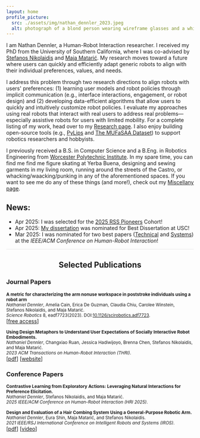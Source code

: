 ```yaml
---
layout: home
profile_picture:
  src: ./assets/img/nathan_dennler_2023.jpeg
  alt: photograph of a blond person wearing wireframe glasses and a white mockneck staring into the camera.
---
```


<p>
  I am Nathan Dennler, a Human-Robot Interaction researcher. I received my PhD from the University of Southern California, where I was co-advised by <a href="https://stefanosnikolaidis.net/">Stefanos Nikolaidis</a> and <a href="http://maja-mataric.web.app">Maja Matarić</a>. My research moves toward a future where users can quickly and efficiently adapt generic robots to align with their individual preferences, values, and needs. 
</p>

<p>
  I address this problem through two research directions to align robots with users' preferences: (1) learning user models and robot policies through implicit communication (e.g., interface interactions, engagement, or robot design) and (2) developing data-efficient algorithms that allow users to quickly and intuitively customize robot policies. I evaluate my approaches using real robots that interact with real users to address real problems—especially assistive robots for users with limited mobility. For a complete listing of my work, head over to my <a href="/research">Research page</a>. I also enjoy building open-source tools (e.g., <a href="https://pylips.readthedocs.io/en/latest/">PyLips</a> and <a href="https://interaction-lab.github.io/robot-metaphors/">The MUFaSAA Dataset</a>) to support robotics researchers and hobbyists.
</p>

<p>
  I previously received a B.S. in Computer Science and a B.Eng. in Robotics Engineering from <a href="https://www.wpi.edu/">Worcester Polytechnic Institute</a>. In my spare time, you can find me find me figure skating at Yerba Buena, designing and sewing garments in my living room, running around the streets of the Castro, or whacking/waacking/punking in any of the aforementioned spaces. If you want to see me do any of these things (and more!), check out my <a href="/miscellany">Miscellany page</a>.
</p>

## News: 
- Apr 2025: I was selected for the [2025 RSS Pioneers](https://sites.google.com/view/rsspioneers2025/) Cohort!
- Apr 2025: [My dissertation](https://digitallibrary.usc.edu/Share/300et24g16gsvbm51yw2u1r3kg11chvt) was nominated for Best Dissertation at USC!
- Mar 2025: I was nominated for two best papers ([Technical](https://dl.acm.org/doi/10.5555/3721488.3721584) and [Systems](https://dl.acm.org/doi/10.5555/3721488.3721564)) at the _IEEE/ACM Conference on Human-Robot Interaction_!


<hr style="background-color:#e8e8e8;border:none;height:1px;">
<h2 style="text-align:center;">
Selected Publications
</h2>
<h3 style="text-align:left;">
Journal Papers
</h3>
<p>
  <small>
  <b> A metric for characterizing the arm nonuse workspace in poststroke individuals using a robot arm </b><br>
  <i>Nathaniel Dennler</i>, Amelia Cain, Erica De Guzman, Claudia Chiu, Carolee Winstein, Stefanos Nikolaidis, and Maja Matarić. <br>
  <i>Science Robotics</i> 8, eadf7723(2023). DOI:<a href="https://www.science.org/stoken/author-tokens/ST-1549/full">10.1126/scirobotics.adf7723</a>.<br>
  </small>
  [<a href="https://www.science.org/stoken/author-tokens/ST-1549/full">free access</a>]
</p>

<p>
  <small>
  <b>Using Design Metaphors to Understand User Expectations of Socially Interactive Robot Embodiments. </b><br>
  <i>Nathaniel Dennler</i>, Changxiao Ruan, Jessica Hadiwijoyo, Brenna Chen, Stefanos Nikolaidis, and Maja Matarić. <br>
  <i>2023 ACM Transactions on Human-Robot Interaction (THRI)</i>.<br>
  </small>
  [<a href="https://dl.acm.org/doi/abs/10.1145/3550489">pdf</a>] [<a href="https://interaction-lab.github.io/robot-metaphors/">website</a>]
</p>

<h3 style="text-align:left;">
Conference Papers
</h3>

<p>
  <small>
  <b>Contrastive Learning from Exploratory Actions: Leveraging Natural Interactions for Preference Elicitation. </b><br>
  <i>Nathaniel Dennler</i>, Stefanos Nikolaidis, and Maja Matarić. <br>
  <i>2025 IEEE/ACM Conference on Human-Robot Interaction (HRI 2025)</i>.<br>
  </small>
</p>

<p>
  <small>
  <b>Design and Evaluation of a Hair Combing System Using a General-Purpose Robotic Arm. </b><br>
  <i>Nathaniel Dennler</i>, Eura Shin, Maja Matarić, and Stefanos Nikolaidis. <br>
  <i>2021 IEEE/RSJ International Conference on Intelligent Robots and Systems (IROS)</i>.<br>
  </small>
  [<a href="https://ieeexplore.ieee.org/document/9636768">pdf</a>] [<a href="https://youtu.be/FJ8jtZohNak">video</a>]<!-- [<a href="https://youtu.be/FJ8jtZohNak">presentation</a>] -->
</p>
